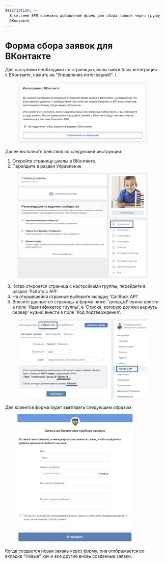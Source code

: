 ```yaml
---
description: >-
  В системе ЕРП возможно добавление формы для сбора заявок через группу
  ВКонтакте
---
```


# Форма сбора заявок для ВКонтакте

Для настройки необходимо со страницы школы найти блок интеграция с ВКонтакте, нажать на "Управление интеграцией". \


<figure><img src="../.gitbook/assets/image (1) (1) (1) (1) (1) (1) (1) (1) (1) (1) (1) (1) (1) (1) (1) (1) (1) (1) (1) (1) (1).png" alt=""><figcaption></figcaption></figure>

Далее выполнить действия по следующей инструкции:

1. Откройте страницу школы в ВКонтакте.
2. Перейдите в раздел Управление

<figure><img src="../.gitbook/assets/image (3) (1) (1) (1) (1) (1) (1) (1) (1) (1).png" alt=""><figcaption></figcaption></figure>

3. Когда откроется страница с настройками группы, перейдите в раздел 'Работа с API'.
4. На открывшейся странице выберите вкладку 'CallBack API'
5. Внесите данные со страницы в форму ниже. 'group\_id' нужно внести в поле 'Идентификатор группы', а 'Строка, которую должен вернуть сервер' нужно внести в поле 'Код подтверждения'.&#x20;

<figure><img src="../.gitbook/assets/image (4) (1) (1) (1) (1) (1) (1) (1) (1).png" alt=""><figcaption></figcaption></figure>

Для клиентов форма будет выглядеть следующим образом:&#x20;

<figure><img src="../.gitbook/assets/image (6) (1) (1) (1).png" alt="" width="375"><figcaption></figcaption></figure>

Когда создается новая заявка через форму, она отображается во вкладке "Новые" как и все другие вновь созданные заявки.
